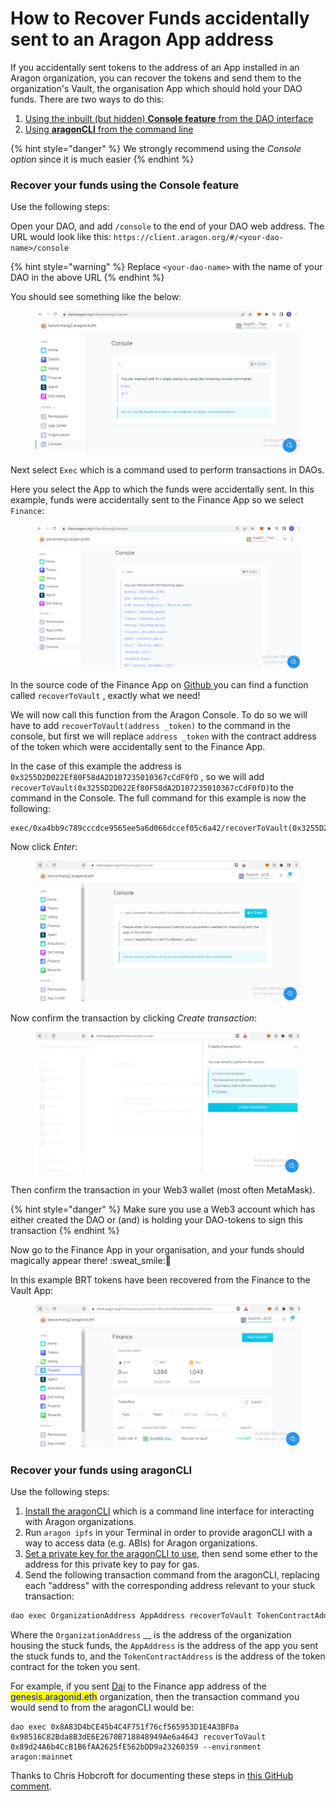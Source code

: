 # How to Recover Funds accidentally sent to an Aragon App address

If you accidentally sent tokens to the address of an App installed in an Aragon organization, you can recover the tokens and send them to the organization's Vault, the organisation App which should hold your DAO funds. There are two ways to do this:

1. [Using the inbuilt (but hidden) **Console feature** from the DAO interface](funds-accidentally-sent-to-an-aragon-app-address.md#recover-your-funds-using-the-console-feature)
2. [Using **aragonCLI** from the command line](funds-accidentally-sent-to-an-aragon-app-address.md#undefined)

{% hint style="danger" %}
We strongly recommend using the _Console option_ since it is much easier
{% endhint %}



### Recover your funds using the Console feature

Use the following steps:

Open your DAO, and add `/console` to the end of your DAO web address. The URL would look like this: `https://client.aragon.org/#/<your-dao-name>/console`

{% hint style="warning" %}
Replace `<your-dao-name>` with the name of your DAO in the above URL
{% endhint %}



You should see something like the below:

<figure><img src="../../../.gitbook/assets/image (1).png" alt=""><figcaption></figcaption></figure>



Next select `Exec` which is a command used to perform transactions in DAOs.

Here you select the App to which the funds were accidentally sent. In this example, funds were accidentally sent to the Finance App so we select `Finance`:

<figure><img src="../../../.gitbook/assets/image (2).png" alt=""><figcaption></figcaption></figure>



In the source code of the Finance App on [Github ](https://github.com/aragon/aragon-apps/blob/631048d54b9cc71058abb8bd7c17f6738755d950/apps/finance/contracts/Finance.sol#L399-L410)you can find a function called `recoverToVault` , exactly what we need!

We will now call this function from the Aragon Console. To do so we will have to add `recoverToVault(address _token)` to the command in the console, but first we will replace `address _token` with the contract address of the token which were accidentally sent to the Finance App.

In the case of this example the address is `0x3255D2D022Ef80F58dA2D107235010367cCdF0fD` , so we will add  `recoverToVault(0x3255D2D022Ef80F58dA2D107235010367cCdF0fD)`to the command in the Console. The full command for this example is now the following:

```
exec/0xa4bb9c789cccdce9565ee5a6d066dccef05c6a42/recoverToVault(0x3255D2D022Ef80F58dA2D107235010367cCdF0fD)
```



Now click _Enter_:

<figure><img src="../../../.gitbook/assets/image.png" alt=""><figcaption></figcaption></figure>



Now confirm the transaction by clicking _Create transaction_:

<figure><img src="../../../.gitbook/assets/image (4).png" alt=""><figcaption></figcaption></figure>



Then confirm the transaction in your Web3 wallet (most often MetaMask).

{% hint style="danger" %}
Make sure you use a Web3 account which has either created the DAO or (and) is holding your DAO-tokens to sign this transaction
{% endhint %}

Now go to the Finance App in your organisation, and your funds should magically appear there! :sweat\_smile::tada:

In this example BRT tokens have been recovered from the Finance to the Vault App:

<figure><img src="../../../.gitbook/assets/image (3).png" alt=""><figcaption></figcaption></figure>

### Recover your funds using aragonCLI

Use the following steps:

1. [Install the aragonCLI](https://hack.aragon.org/developers/tools/aragoncli) which is a command line interface for interacting with Aragon organizations.
2. Run `aragon ipfs` in your Terminal in order to provide aragonCLI with a way to access data (e.g. ABIs) for Aragon organizations.
3. [Set a private key for the aragonCLI to use](https://hack.aragon.org/developers/tools/guides/how-to-sign-with-web3-providers), then send some ether to the address for this private key to pay for gas.
4. Send the following transaction command from the aragonCLI, replacing each "address" with the corresponding address relevant to your stuck transaction:

```powershell
dao exec OrganizationAddress AppAddress recoverToVault TokenContractAddress --environment aragon:mainnet
```

Where the `OrganizationAddress` \_\_ is the address of the organization housing the stuck funds, the `AppAddress` is the address of the app you sent the stuck funds to, and the `TokenContractAddress` is the address of the token contract for the token you sent.

For example, if you sent [Dai](https://etherscan.io/token/0x89d24A6b4CcB1B6fAA2625fE562bDD9a23260359) to the Finance app address of the <mark style="color:blue;">genesis.aragonid.eth</mark> organization, then the transaction command you would send to from the aragonCLI would be:

```
dao exec 0x8A83D4bCE45b4C4F751f76cf565953D1E4A3BF0a 0x98516C82Bda8B3dE6E2670B718848949Ae6a4643 recoverToVault 0x89d24A6b4CcB1B6fAA2625fE562bDD9a23260359 --environment aragon:mainnet
```

Thanks to Chris Hobcroft for documenting these steps in [this GitHub comment](https://github.com/ethereum-cat-herders/funding/issues/2#issuecomment-477174751).
